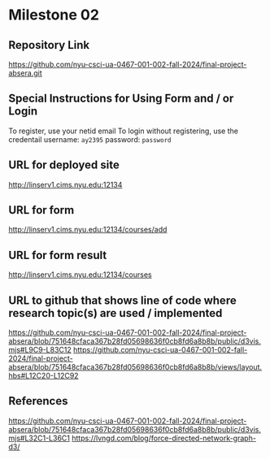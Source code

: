 Milestone 02
===

Repository Link
---
https://github.com/nyu-csci-ua-0467-001-002-fall-2024/final-project-absera.git

Special Instructions for Using Form and / or Login
---
To register, use your netid email
To login without registering, use the credentail username: `ay2395` password: `password`

URL for deployed site 
---
http://linserv1.cims.nyu.edu:12134

URL for form 
---
http://linserv1.cims.nyu.edu:12134/courses/add

URL for form result
---
http://linserv1.cims.nyu.edu:12134/courses

URL to github that shows line of code where research topic(s) are used / implemented
--- 
https://github.com/nyu-csci-ua-0467-001-002-fall-2024/final-project-absera/blob/751648cfaca367b28fd05698636f0cb8fd6a8b8b/public/d3vis.mjs#L9C9-L83C12
https://github.com/nyu-csci-ua-0467-001-002-fall-2024/final-project-absera/blob/751648cfaca367b28fd05698636f0cb8fd6a8b8b/views/layout.hbs#L12C20-L12C92


References 
---
https://github.com/nyu-csci-ua-0467-001-002-fall-2024/final-project-absera/blob/751648cfaca367b28fd05698636f0cb8fd6a8b8b/public/d3vis.mjs#L32C1-L36C1
https://lvngd.com/blog/force-directed-network-graph-d3/